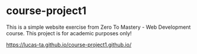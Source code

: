 # course-project1
This is a simple website exercise from Zero To Mastery - Web Development course. This project is for academic purposes only!

 https://lucas-ta.github.io/course-project1.github.io/
